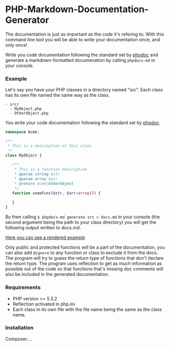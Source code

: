 # PHP-Markdown-Documentation-Generator

The documentation is just as important as the code it's refering to. With this command line tool 
you will be able to write your documentation once, and only once! 

Write you code documentation following the standard set by [phpdoc](http://www.phpdoc.org/) and generate a markdown-formatted documenation by calling `phpdocs-md` in your console.

### Example

Let's say you have your PHP classes in a directory named "src". Each class has its own file named the same way as the class.

```
- src/
  - MyObject.php
  - OtherObject.php
```

You write your code documentation following the standard set by [phpdoc](http://www.phpdoc.org/). 

```php
namespace Acme;

/**
 * This is a description of this class
 */
class MyObject {
   
   /**
    * This is a function description
    * @param string $str
    * @param array $arr
    * @return Acme\OtherObject
    */
   function someFunc($str, $arr=array()) {
   
   }
}
```

By then calling `$ phpdocs-md generate src > docs.md` in your console (the second argument being the path to your class directory) you will get the following output written to docs.md.

[Here you can see a rendered example](https://github.com/victorjonsson/PHP-Markdown-Documentation-Generator/blob/master/docs.md)

Only public and protected functions will be a part of the documentation, you can also add `@ignore` to any function or class to exclude it from the docs. The program will try to guess the return type of functions that don't declare the return type. The program uses reflection to get as much information as possible out of the code so that functions that's missing doc comments will also be  included in the generated documentation.

### Requirements

- PHP version >= 5.3.2
- Reflection activated in php.ini
- Each class in its own file with the file name being the same as the class name.

### Installation

Composer....
